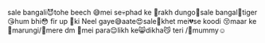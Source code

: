 sale bangali:smiling_imp:tohe beech :sweat_smile:mei se:skull:phad ke :full_moon_with_face:rakh dungo:nauseated_face:sale bangal:pray:tiger :kissing_heart:hum bhi:flushed: fir up :full_moon_with_face:ki Neel gaye:sweat_smile:aate:heart_eyes:sale:rose:khet mei:broken_heart:se koodi :kissing_closed_eyes:maar ke:knife:marungi/:hot_face:mere dm :crown:mei para:relieved:likh ke:smile_cat:dikha:smirk_cat: teri /:woman_with_headscarf:mummy:relaxed:
